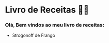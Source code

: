 # Livro de Receitas :man_cook:



### Olá, Bem vindos ao meu livro de receitas:

- Strogonoff de Frango
